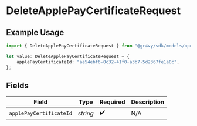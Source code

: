 # DeleteApplePayCertificateRequest

## Example Usage

```typescript
import { DeleteApplePayCertificateRequest } from "@gr4vy/sdk/models/operations";

let value: DeleteApplePayCertificateRequest = {
    applePayCertificateId: "ae54ebf6-0c32-41f0-a3b7-5d2367fe1a0c",
};
```

## Fields

| Field                   | Type                    | Required                | Description             |
| ----------------------- | ----------------------- | ----------------------- | ----------------------- |
| `applePayCertificateId` | *string*                | :heavy_check_mark:      | N/A                     |